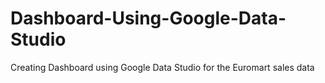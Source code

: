 # Dashboard-Using-Google-Data-Studio
Creating Dashboard using Google Data Studio for the Euromart sales data
